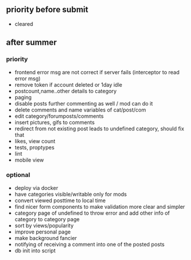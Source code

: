 ## priority before submit

- cleared

## after summer

### priority
- frontend error msg are not correct if server fails (interceptor to read error msg)
- remove token if account deleted or 1day idle
- postcount,name..other details to category
- paging
- disable posts further commenting as well / mod can do it
- delete comments and name variables of cat/post/com
- edit category/forumposts/comments
- insert pictures, gifs to comments
- redirect from not existing post leads to undefined category, should fix that
- likes, view count
- tests, proptypes
- lint
- mobile view
### optional
- deploy via docker
- have categories visible/writable only for mods
- convert viewed posttime to local time
- find nicer form components to make validation more clear and simpler
- category page of undefined to throw error and add other info of category to category page
- sort by views/popularity
- improve personal page
- make background fancier
- notifying of receiving a comment into one of the posted posts
- db init into script